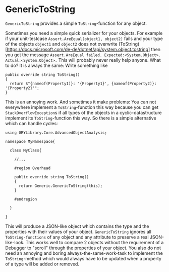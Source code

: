 # GenericToString

`GenericToString` provides a simple `ToString`-function for any object.

Sometimes you need a simple quick serializer for your objects. For example if your unit-testcase `Assert.AreEqual(object1, object2)` fails and your type of the objects `object1` and `object2` does not overwrite (ToString)[https://docs.microsoft.com/de-de/dotnet/api/system.object.tostring] then you get the message `Assert.AreEqual failed. Expected:<System.Object>. Actual:<System.Object>.` This will probably never really help anyone. 
What to do? It is always the same: Write something like
```
public override string ToString()
{
  return $"{nameof(Property1)}: '{Property1}', {nameof(Property2)}: '{Property2}'";
}
```
This is an annoying work. And sometimes it make problems: You can not everywhere implement a `ToString`-function this way because you can get `StackOverflowException`s if all types of the objects in a cyclic-datastructure implement its `ToString`-function this way. So there is a simple alternative which can handle cycles:
```
using GRYLibrary.Core.AdvancedObjectAnalysis;

namespace MyNamespace{

  class MyClass{

    //...
   
    #region Overhead
    
    public override string ToString()
    {
      return Generic.GenericToString(this);
    }
    
    #endregion
   
  }

}
```

This will produce a JSON-like object which contains the type and the properties with their values of your object.
`GenericToString` ignores all `ToString-functions` of any object and any attribute to preserve a real JSON-like-look. This works well to compare 2 objects without the requirement of a Debugger to "scroll" through the properties of your object. You also do not need an annoying and boring always-the-same-work-task to implement the `ToString`-method which would always have to be updated when a property of a type will be added or removed.